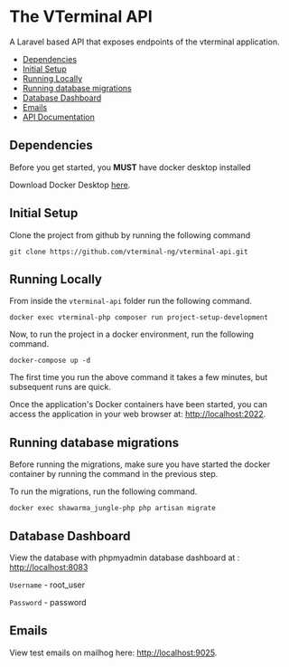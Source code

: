 # The VTerminal API

A Laravel based API that exposes endpoints of the vterminal application.

-   [Dependencies](#dependencies)
-   [Initial Setup](#initial-setup)
-   [Running Locally](#running-locally)
-   [Running database migrations](#running-database-migrations)
-   [Database Dashboard](#database-dashboard)
-   [Emails](#emails)
-   [API Documentation](#api-documentation)

## Dependencies

Before you get started, you **MUST** have docker desktop installed

Download Docker Desktop [here](https://www.docker.com/products/docker-desktop).

## Initial Setup

Clone the project from github by running the following command

```
git clone https://github.com/vterminal-ng/vterminal-api.git
```

## Running Locally

From inside the `vterminal-api` folder run the following command.

```
docker exec vterminal-php composer run project-setup-development
```

Now, to run the project in a docker environment, run the following command.

```
docker-compose up -d
```

The first time you run the above command it takes a few minutes, but subsequent runs are quick.

Once the application's Docker containers have been started, you can access the application in your web browser at: [http://localhost:2022](http://localhost:2022).

## Running database migrations

Before running the migrations, make sure you have started the docker container by running the command in the previous step.

To run the migrations, run the following command.

```
docker exec shawarma_jungle-php php artisan migrate
```

## Database Dashboard

View the database with phpmyadmin database dashboard at : [http://localhost:8083](http://localhost:8083)

`Username` - root_user

`Password` - password

## Emails

View test emails on mailhog here: [http://localhost:9025](http://localhost:9025).

<!-- ## API Documentation

View the API documentation at [http://localhost:2022/docs](http://localhost:2022/docs). -->
